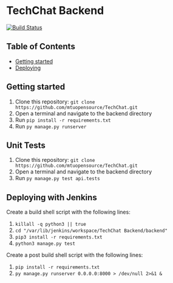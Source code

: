 # TechChat Backend
[![Build Status](http://ci.mtuopensource.club/job/TechChat%20Backend/badge/icon)](http://ci.mtuopensource.club/job/TechChat%20Backend/)

## Table of Contents
 - [Getting started](#getting-started)
 - [Deploying](#deploying)

## Getting started
1.  Clone this repository: `git clone https://github.com/mtuopensource/TechChat.git`
2.  Open a terminal and navigate to the backend directory
3.  Run `pip install -r requirements.txt`
4.  Run `py manage.py runserver`

## Unit Tests
1.  Clone this repository: `git clone https://github.com/mtuopensource/TechChat.git`
2.  Open a terminal and navigate to the backend directory
3.  Run `py manage.py test api.tests`

## Deploying with Jenkins
Create a build shell script with the following lines:
1.  `killall -q python3 || true`
2.  `cd "/var/lib/jenkins/workspace/TechChat Backend/backend"`
3.  `pip3 install -r requirements.txt`
4.  `python3 manage.py test`

Create a post build shell script with the following lines:
1.  `pip install -r requirements.txt` 
2.  `py manage.py runserver 0.0.0.0:8000 > /dev/null 2>&1 &`
